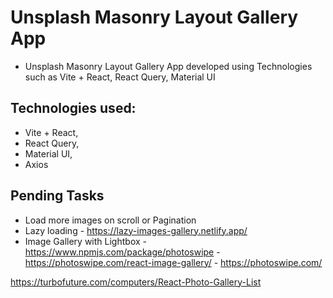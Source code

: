 # Unsplash Masonry Layout Gallery App
- Unsplash Masonry Layout Gallery App developed using Technologies such as Vite + React, React Query, Material UI

## Technologies used:
- Vite + React,
- React Query,
- Material UI,
- Axios

## Pending Tasks 
- Load more images on scroll or Pagination
- Lazy loading - https://lazy-images-gallery.netlify.app/
- Image Gallery with Lightbox - https://www.npmjs.com/package/photoswipe - https://photoswipe.com/react-image-gallery/ - https://photoswipe.com/

https://turbofuture.com/computers/React-Photo-Gallery-List